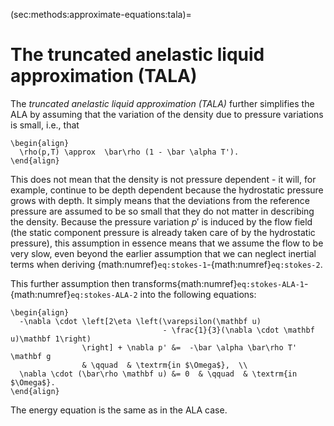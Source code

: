 (sec:methods:approximate-equations:tala)=
# The truncated anelastic liquid approximation (TALA)

The *truncated anelastic liquid approximation (TALA)* further simplifies the ALA by assuming that the variation of the density due to pressure variations is small, i.e., that
```{math}
\begin{align}
  \rho(p,T) \approx  \bar\rho (1 - \bar \alpha T').
\end{align}
```
This does not mean that the density is not pressure dependent - it will, for example, continue to be
depth dependent because the hydrostatic pressure grows with depth.
It simply means that the deviations from the reference pressure are assumed to be so small that they do not matter in describing the density.
Because the pressure variation $p'$ is induced by the flow field (the static component pressure is already taken care of by the hydrostatic pressure), this assumption in essence means that we assume the flow to be very slow, even beyond the earlier assumption that we can neglect inertial terms when deriving {math:numref}`eq:stokes-1`-{math:numref}`eq:stokes-2`.

This further assumption then transforms{math:numref}`eq:stokes-ALA-1`-{math:numref}`eq:stokes-ALA-2` into the following equations:
```{math}
\begin{align}
  -\nabla \cdot \left[2\eta \left(\varepsilon(\mathbf u)
                                  - \frac{1}{3}(\nabla \cdot \mathbf u)\mathbf 1\right)
                \right] + \nabla p' &=  -\bar \alpha \bar\rho T' \mathbf g
                & \qquad  & \textrm{in $\Omega$},  \\
  \nabla \cdot (\bar\rho \mathbf u) &= 0  & \qquad  & \textrm{in $\Omega$}.
\end{align}
```
The energy equation is the same as in the ALA case.
